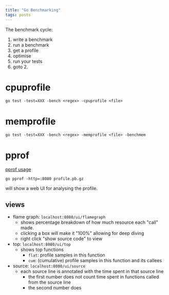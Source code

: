 ```yaml
---
title: "Go Benchmarking"
tags: posts
---
```


The benchmark cycle:
1. write a benchmark
2. run a benchmark
3. get a profile
4. optimise
5. run your tests
6. goto 2.

# cpuprofile
```shell
go test -test=XXX -bench <regex> -cpuprofile <file>
```

# memprofile
```shell
go test -test=XXX -bench <regex> -memprofile <file> -benchmem
```

# pprof 
[pprof usage](https://github.com/google/pprof/blob/main/doc/README.md)

```shell
go pprof -http=:8080 profile.pb.gz
```
will show a web UI for analysing the profile.

## views
- flame graph: `localhost:8080/ui/flamegraph`
	- shows percentage breakdown of how much resource each "call" made.
	- clicking a box will make it "100%" allowing for deep diving
	- right click "show source code" to view 
- top: `localhost:8080/ui/top`
	- shows top functions
		- `flat`: profile samples in this function
		- `cum`: (cumulative) profile samples in this function and its callees
- source: `localhost:8080/ui/source`
	- each source line is annotated with the time spent in that source line
		 - the first number does not count time spent in functions called from the source line
		 - the second number does